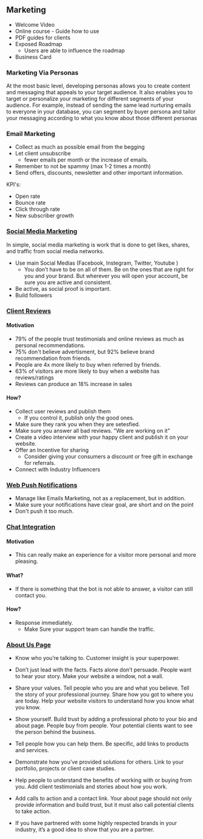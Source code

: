 ## Marketing

- Welcome Video
- Online course - Guide how to use
- PDF guides for clients
- Exposed Roadmap
  - Users are able to influence the roadmap
- Business Card

### Marketing Via Personas

At the most basic level, developing personas allows you to create content and messaging that appeals to your target audience. It also enables you to target or personalize your marketing for different segments of your audience. For example, instead of sending the same lead nurturing emails to everyone in your database, you can segment by buyer persona and tailor your messaging according to what you know about those different personas

### Email Marketing

- Collect as much as possible email from the begging
- Let client unsubscribe
  - fewer emails per month or the increase of emails.
- Remember to not be spammy (max 1-2 times a month)
- Send offers, discounts, newsletter and other important information.

KPI's:

- Open rate
- Bounce rate
- Click through rate
- New subscriber growth

### [Social Media Marketing](https://www.top10-websitehosting.co.uk/15-steps-to-social-media-marketing-success/)

In simple, social media marketing is work that is done to get likes, shares, and traffic from social media networks.

- Use main Social Medias (Facebook, Instegram, Twitter, Youtube )
  - You don’t have to be on all of them. Be on the ones that are right for you and your brand. But wherever you will open your account, be sure you are active and consistent.
- Be active, as social proof is important.
- Build followers

### [Client Reviews](https://www.impactbnd.com/blog/word-of-mouth-marketing-strategies-infographic)

#### Motivation

- 79% of the people trust testimonials and online reviews as much as personal recommendations.
- 75% don't believe advertisment, but 92% believe brand recommendation from friends.
- People are 4x more likely to buy when referred by friends.
- 63% of visitors are more likely to buy when a website has reviews/ratings
- Reviews can produce an 18% increase in sales

#### How?

- Collect user reviews and publish them
  - If you control it, publish only the good ones.
- Make sure they rank you when they are setesfied.
- Make sure you answer all bad reviews. "We are working on it"
- Create a video interview with your happy client and publish it on your website.
- Offer an Incentive for sharing
  - Consider giving your consumers a discount or free gift in exchange for referrals.
- Connect with Industry Influencers

### [Web Push Notifications](https://maxtraffic.com/blog/web-push-notification-roundup/)

- Manage like Emails Marketing, not as a replacement, but in addition.
- Make sure your notifications have clear goal, are short and on the point
- Don't push it too much.

### [Chat Integration](https://blog.hubspot.com/marketing/companies-using-live-chat)

#### Motivation

- This can really make an experience for a visitor more personal and more pleasing.

#### What?

- If there is something that the bot is not able to answer, a visitor can still contact you.

#### How?

- Response immediately.
  - Make Sure your support team can handle the traffic.

### [About Us Page](http://thestoryoftelling.com/10-rules-for-writing-about-me-page/)

- Know who you’re talking to. Customer insight is your superpower.

- Don’t just lead with the facts.
  Facts alone don’t persuade. People want to hear your story. Make your website a window, not a wall.

- Share your values.
  Tell people who you are and what you believe.
  Tell the story of your professional journey.
  Share how you got to where you are today. Help your website visitors to understand how you know what you know.

- Show yourself.
  Build trust by adding a professional photo to your bio and about page. People buy from people. Your potential clients want to see the person behind the business.

- Tell people how you can help them.
  Be specific, add links to products and services.

- Demonstrate how you’ve provided solutions for others.
  Link to your portfolio, projects or client case studies.

- Help people to understand the benefits of working with or buying from you.
  Add client testimonials and stories about how you work.

- Add calls to action and a contact link.
  Your about page should not only provide information and build trust, but it must also call potential clients to take action.

- If you have partnered with some highly respected brands in your industry, it’s a good idea to show that you are a partner.
